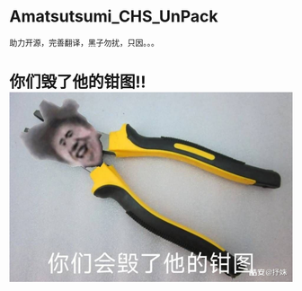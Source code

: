 # Amatsutsumi_CHS_UnPack
助力开源，完善翻译，黑子勿扰，只因。。。
# 你们毁了他的钳图!!![钳图](https://github.com/Dir-A/Amatsutsumi_CHS_UnPack/blob/main/qiantu.jpeg)
